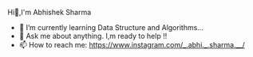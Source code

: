Hi👋,I'm Abhishek Sharma

- 🌱 I’m currently learning Data Structure and Algorithms...
- 💬 Ask me about anything. I,m ready to help !!
- 📫 How to reach me:  https://www.instagram.com/_.abhi._.sharma.__/
